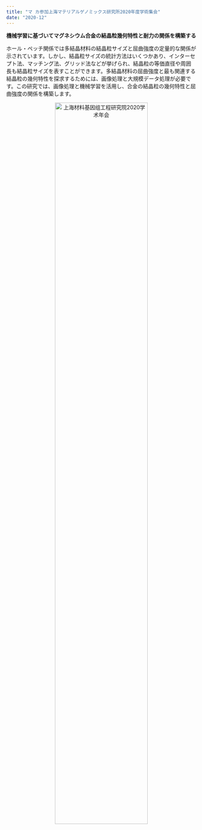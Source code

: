 ```yaml
---
title: "マ カ参加上海マテリアルゲノミックス研究所2020年度学術集会"
date: "2020-12"
---
```


**機械学習に基づいてマグネシウム合金の結晶粒幾何特性と耐力の関係を構築する**

ホール・ペッチ関係では多結晶材料の結晶粒サイズと屈曲強度の定量的な関係が示されています。しかし、結晶粒サイズの統計方法はいくつかあり、インターセプト法、マッチング法、グリッド法などが挙げられ、結晶粒の等価直径や周囲長も結晶粒サイズを表すことができます。多結晶材料の屈曲強度と最も関連する結晶粒の幾何特性を探求するためには、画像処理と大規模データ処理が必要です。この研究では、画像処理と機械学習を活用し、合金の結晶粒の幾何特性と屈曲強度の関係を構築します。

<p align="center">
  <img src="/images/indexPic/2020/make/nianhui.jpg" alt="上海材料基因组工程研究院2020学术年会" style="width:70%;" />
</p>